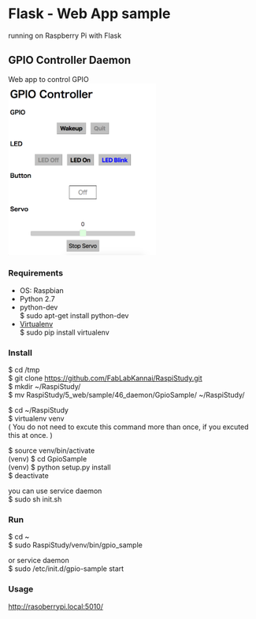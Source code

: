 # Flask - Web App sample

running on Raspberry Pi with Flask <br/>

## GPIO Controller Daemon
Web app to control GPIO <br/>
<img src="https://github.com/FabLabKannai/RaspiStudy/blob/master/5_web/docs/46_daemon.png" width="300" /> <br/>

### Requirements
- OS: Raspbian <br/>
- Python 2.7 <br/>
- python-dev <br/>
$ sudo apt-get install python-dev <br/>
- [Virtualenv](https://virtualenv.readthedocs.org/en/latest/) <br/>
$ sudo pip install virtualenv <br/>

### Install
$ cd /tmp<br/>
$ git clone https://github.com/FabLabKannai/RaspiStudy.git <br/>
$ mkdir ~/RaspiStudy/ <br/>
$ mv RaspiStudy/5_web/sample/46_daemon/GpioSample/ ~/RaspiStudy/ <br/>

$ cd ~/RaspiStudy <br/>
$ virtualenv venv <br/>
( You do not need to excute this command more than once, if you excuted this at once. ) <br/>

$ source venv/bin/activate <br/>
(venv) $ cd GpioSample <br/>
(venv) $ python setup.py install <br/>
$ deactivate <br/>

you can use service daemon <br/>
$ sudo sh init.sh <br/>

### Run
$ cd ~<br/>
$ sudo RaspiStudy/venv/bin/gpio_sample <br/>

or service daemon <br/>
$ sudo /etc/init.d/gpio-sample start <br/>

### Usage
http://rasoberrypi.local:5010/ <br/>
